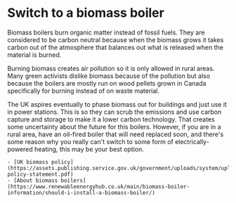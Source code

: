 # Switch to a biomass boiler

Biomass boilers burn organic matter instead of fossil fuels.  They are considered to be carbon neutral because when the biomass grows it takes carbon out of the atmosphere that balances out what is released when the material is burned.  

Burning biomass creates air pollution so it is only allowed in rural areas.   Many green activists dislike biomass because of the pollution but also because the boilers are mostly run on wood pellets grown in Canada specifically for burning instead of on waste material.

The UK aspires eventually to phase biomass out for buildings and just use it in power stations.  This is so they can scrub the emissions and use carbon capture and storage to make it a lower carbon technology.  That creates some uncertainty about the future for this boilers.  However, 
if you are in a rural area, have an oil-fired boiler that will need replaced soon, and there's some reason why you really can't switch to some form of electrically-powered heating, this may be your best option.


```{admonition} More information
- [UK biomass policy](https://assets.publishing.service.gov.uk/government/uploads/system/uploads/attachment_data/file/1031057/biomass-policy-statement.pdf) 
- [About biomass boilers](https://www.renewableenergyhub.co.uk/main/biomass-boiler-information/should-i-install-a-biomass-boiler/)

```

